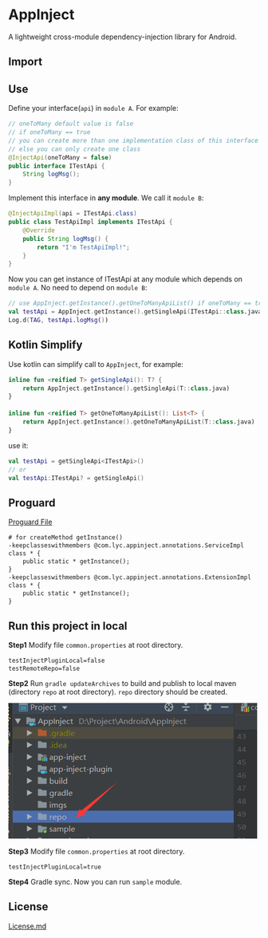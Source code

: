 # AppInject

A lightweight cross-module dependency-injection library for Android.

## Import

## Use

Define your interface(`api`) in `module A`. For example:

``` java
// oneToMany default value is false
// if oneToMany == true
// you can create more than one implementation class of this interface
// else you can only create one class
@InjectApi(oneToMany = false)
public interface ITestApi {
    String logMsg();
}
```

Implement this interface in **any module**. We call it `module B`:

``` java
@InjectApiImpl(api = ITestApi.class)
public class TestApiImpl implements ITestApi {
    @Override
    public String logMsg() {
        return "I'm TestApiImpl!";
    }
}
```

Now you can get instance of ITestApi at any module which depends on `module A`. No need to depend on `module B`:

``` kotlin
// use AppInject.getInstance().getOneToManyApiList() if oneToMany == true
val testApi = AppInject.getInstance().getSingleApi(ITestApi::class.java)
Log.d(TAG, testApi.logMsg())
```

## Kotlin Simplify

Use kotlin can simplify call to `AppInject`, for example:

``` kotlin
inline fun <reified T> getSingleApi(): T? {
    return AppInject.getInstance().getSingleApi(T::class.java)
}

inline fun <reified T> getOneToManyApiList(): List<T> {
    return AppInject.getInstance().getOneToManyApiList(T::class.java)
}
```

use it:

``` kotlin
val testApi = getSingleApi<ITestApi>()
// or
val testApi:ITestApi? = getSingleApi()
```

## Proguard

[Proguard File](./progurad.pro)

``` proguard
# for createMethod getInstance()
-keepclasseswithmembers @com.lyc.appinject.annotations.ServiceImpl class * {
    public static * getInstance();
}
-keepclasseswithmembers @com.lyc.appinject.annotations.ExtensionImpl class * {
    public static * getInstance();
}
```

## Run this project in local

**Step1** Modify file `common.properties` at root directory.

``` properties
testInjectPluginLocal=false
testRemoteRepo=false
```

**Step2** Run `gradle updateArchives` to build and publish to local maven (directory `repo` at root directory). `repo` directory should be created.

![repo](./imgs/repo_dir.png)

**Step3** Modify file `common.properties` at root directory.

``` properties
testInjectPluginLocal=true
```

**Step4** Gradle sync. Now you can run `sample` module.

## License

[License.md](./LICENSE.MD)
